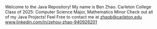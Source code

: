 Welcome to the Java Repository!
My name is Ben Zhao. Carleton College Class of 2025: Computer Science Major, Mathematics Minor
Check out all of my Java Projects!
Feel Free to contact me at
zhaob@carleton.edu
www.linkedin.com/in/zehou-zhao-940926201
